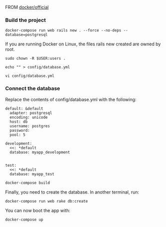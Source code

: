 FROM [docker/official](https://docs.docker.com/compose/rails/)
### Build the project

`docker-compose run web rails new . --force --no-deps --database=postgresql`

If you are running Docker on Linux, the files rails new created are owned by root.

`sudo chown -R $USER:users .`

`echo "" > config/database.yml`

`vi config/database.yml`

### Connect the database

Replace the contents of config/database.yml with the following:

```
default: &default
  adapter: postgresql
  encoding: unicode
  host: db
  username: postgres
  password:
  pool: 5

development:
  <<: *default
  database: myapp_development


test:
  <<: *default
  database: myapp_test
```

`docker-compose build`

Finally, you need to create the database. In another terminal, run:

`docker-compose run web rake db:create`

You can now boot the app with:

`docker-compose up`

